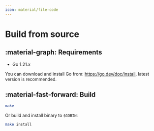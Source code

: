 ```yaml
---
icon: material/file-code
---
```


# Build from source

## :material-graph: Requirements

* Go 1.21.x

You can download and install Go from: https://go.dev/doc/install, latest version is recommended.

## :material-fast-forward: Build

```bash
make
```

Or build and install binary to `$GOBIN`:

```bash
make install
```
